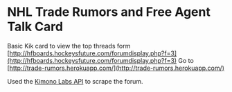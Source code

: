# NHL Trade Rumors and Free Agent Talk Card
Basic Kik card to view the top threads form [http://hfboards.hockeysfuture.com/forumdisplay.php?f=3](http://hfboards.hockeysfuture.com/forumdisplay.php?f=3)
Go to [http://trade-rumors.herokuapp.com/](http://trade-rumors.herokuapp.com/)

Used the [Kimono Labs API](https://www.kimonolabs.com/) to scrape the forum.